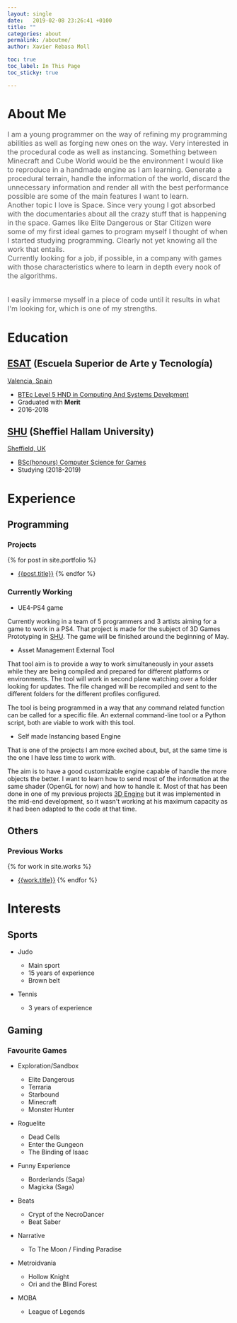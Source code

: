 ```yaml
---
layout: single
date:   2019-02-08 23:26:41 +0100
title: ""
categories: about
permalink: /aboutme/
author: Xavier Rebasa Moll

toc: true
toc_label: In This Page
toc_sticky: true

---
```


# About Me
<font style="opacity: 0.7" size= "3">
I am a young programmer on the way of refining my programming abilities as well as forging new ones on the way. Very interested in the procedural code as well as instancing. Something between Minecraft and Cube World would be the environment I would like to reproduce in a handmade engine as I am learning. Generate a procedural terrain, handle the information of the world, discard the unnecessary information and render all with the best performance possible are some of the main features I want to learn.

<br>
Another topic I love is Space. Since very young I got absorbed with the documentaries about all the crazy stuff that is happening in the space. Games like Elite Dangerous or Star Citizen were some of my first ideal games to program myself I thought of when I started studying programming. Clearly not yet knowing all the work that entails.

<br>
Currently looking for a job, if possible, in a company with games with those characteristics where to learn in depth every nook of the algorithms.

<br>
<br>

I easily immerse myself in a piece of code until it results in what I'm looking for, which is one of my strengths.
</font>
<br>

# Education

## [ESAT](https://www.esat.es/) (Escuela Superior de Arte y Tecnología)
<a href="https://www.google.com/maps/place/ESAT+-+Escuela+Superior+de+Arte+y+Tecnolog%C3%ADa/@39.4778271,-0.3754507,17z/data=!3m1!4b1!4m5!3m4!1s0xd6048ad1c6e6aef:0x3f3bd8ce9722b1f3!8m2!3d39.477823!4d-0.373262"><i class= "fas fa-fw fa-map-marker-alt" aria-hidden="true"></i> Valencia, Spain</a>
- [BTEc Level 5 HND in Computing And Systems Develpment](https://www.esat.es/estudios/carreras/carrera-programacion-videojuegos/)
- Graduated with **Merit** 
- 2016-2018

## [SHU](https://www.shu.ac.uk/) (Sheffiel Hallam University)
<a href="https://www.google.com/maps/place/Sheffield+Hallam+University/@53.3782423,-1.4680749,17z/data=!3m1!4b1!4m5!3m4!1s0x487982831b2243e9:0x37add1086f57be4f!8m2!3d53.3782391!4d-1.4658862" ><i class= "fas fa-fw fa-map-marker-alt" aria-hidden="true"></i> Sheffield, UK</a>
- [BSc(honours) Computer Science for Games](https://www.shu.ac.uk/courses/computing/bsc-honours-computer-science-for-games/full-time/2019)
- Studying (2018-2019)


# Experience
## Programming

### Projects

  {% for post in site.portfolio %}
  - [{{post.title}}]({{post.url}})
  {% endfor %}

### Currently Working

 - UE4-PS4 game

Currently working in a team of 5 programmers and 3 artists aiming for a game to work in a PS4. That project is made for the subject of 3D Games Prototyping in [SHU](https://www.shu.ac.uk/). The game will be finished around the beginning of May.

- Asset Management External Tool

That tool aim is to provide a way to work simultaneously in your assets while they are being compiled and prepared for different platforms or environments. The tool will work in second plane watching over a folder looking for updates. The file changed will be recompiled and sent to the different folders for the different profiles configured. 

The tool is being programmed in a way that any command related function can be called for a specific file. An external command-line tool or a Python script, both are viable to work with this tool.

- Self made Instancing based Engine

That is one of the projects I am more excited about, but, at the same time is the one I have less time to work with. 

The aim is to have a good customizable engine capable of handle the more objects the better. I want to learn how to send most of the information at the same shader (OpenGL for now) and how to handle it. Most of that has been done in one of my previous projects [3D Engine](/portfolio/2019-02-08-3DEngine/) but it was implemented in the mid-end development, so it wasn't working at his maximum capacity as it had been adapted to the code at that time.

## Others

### Previous Works
  {% for work in site.works %}
  - [{{work.title}}]({{work.url}})
  {% endfor %}

# Interests

## Sports

- Judo
	- Main sport
	- 15 years of experience
	- Brown belt

- Tennis
	- 3 years of experience

## Gaming

### Favourite Games

- Exploration/Sandbox
  - Elite Dangerous
  - Terraria
  - Starbound
  - Minecraft
  - Monster Hunter

- Roguelite
  - Dead Cells
  - Enter the Gungeon
  - The Binding of Isaac

- Funny Experience
  - Borderlands (Saga)
  - Magicka (Saga)

- Beats
  - Crypt of the NecroDancer
  - Beat Saber

- Narrative
	- To The Moon / Finding Paradise

- Metroidvania
  - Hollow Knight
  - Ori and the Blind Forest

- MOBA
  - League of Legends
